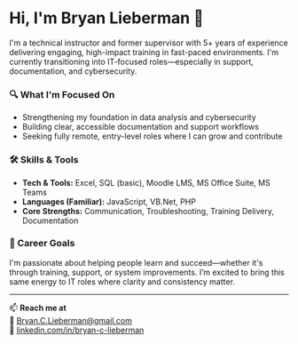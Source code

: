 # Hi, I'm Bryan Lieberman 👋

I'm a technical instructor and former supervisor with 5+ years of experience delivering engaging, high-impact training in fast-paced environments. I'm currently transitioning into IT-focused roles—especially in support, documentation, and cybersecurity.

### 🔍 What I'm Focused On
- Strengthening my foundation in data analysis and cybersecurity
- Building clear, accessible documentation and support workflows
- Seeking fully remote, entry-level roles where I can grow and contribute

### 🛠️ Skills & Tools
- **Tech & Tools:** Excel, SQL (basic), Moodle LMS, MS Office Suite, MS Teams
- **Languages (Familiar):** JavaScript, VB.Net, PHP
- **Core Strengths:** Communication, Troubleshooting, Training Delivery, Documentation

### 🎯 Career Goals
I'm passionate about helping people learn and succeed—whether it's through training, support, or system improvements. I’m excited to bring this same energy to IT roles where clarity and consistency matter.

---

📫 **Reach me at**  
📧 [Bryan.C.Lieberman@gmail.com](mailto:Bryan.C.Lieberman@gmail.com)  
🔗 [linkedin.com/in/bryan-c-lieberman](https://www.linkedin.com/in/bryan-c-lieberman)
